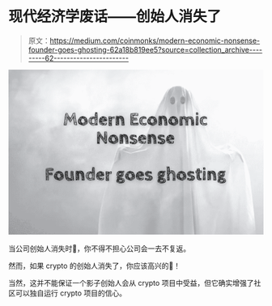 # 现代经济学废话——创始人消失了

> 原文：<https://medium.com/coinmonks/modern-economic-nonsense-founder-goes-ghosting-62a18b819ee5?source=collection_archive---------62----------------------->

![](img/ca3be3d829127a579df82146a48ee802.png)

当公司创始人消失时👻，你不得不担心公司会一去不复返。

然而，如果 crypto 的创始人消失了，你应该高兴的🥳！

当然，这并不能保证一个影子创始人会从 crypto 项目中受益，但它确实增强了社区可以独自运行 crypto 项目的信心。